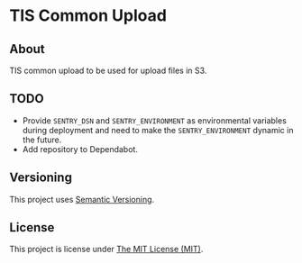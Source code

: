 # TIS Common Upload

## About
TIS common upload to be used for upload files in S3.

## TODO
 - Provide `SENTRY_DSN` and `SENTRY_ENVIRONMENT` as environmental variables
   during deployment and need to make the `SENTRY_ENVIRONMENT` dynamic in the future.
 - Add repository to Dependabot. 

## Versioning
This project uses [Semantic Versioning](semver.org).

## License
This project is license under [The MIT License (MIT)](LICENSE).
